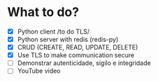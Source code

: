 # What to do?
 
 - [x] Python client /to do TLS/
 - [x] Python server with redis (redis-py) 
 - [x] CRUD (CREATE, READ, UPDATE, DELETE) 
 - [x] Use TLS to make communication secure
 - [ ] Demonstrar autenticidade, sigilo e integridade 
 - [ ] YouTube video 
